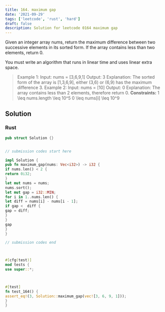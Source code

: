 ```yaml
---
title: 164. maximum gap
date: '2021-09-29'
tags: ['leetcode', 'rust', 'hard']
draft: false
description: Solution for leetcode 0164 maximum gap
---
```




Given an integer array nums, return the maximum difference between two successive elements in its sorted form. If the array contains less than two elements, return 0.

You must write an algorithm that runs in linear time and uses linear extra space.



>   Example 1:
>   Input: nums <TeX>=</TeX> [3,6,9,1]
>   Output: 3
>   Explanation: The sorted form of the array is [1,3,6,9], either (3,6) or (6,9) has the maximum difference 3.
>   Example 2:
>   Input: nums <TeX>=</TeX> [10]
>   Output: 0
>   Explanation: The array contains less than 2 elements, therefore return 0.
**Constraints:**
>   	1 <TeX>\leq</TeX> nums.length <TeX>\leq</TeX> 10^5
>   	0 <TeX>\leq</TeX> nums[i] <TeX>\leq</TeX> 10^9


## Solution


### Rust
```rust
pub struct Solution {}


// submission codes start here

impl Solution {
pub fn maximum_gap(nums: Vec<i32>) -> i32 {
if nums.len() < 2 {
return 0i32;
}
let mut nums = nums;
nums.sort();
let mut gap = i32::MIN;
for i in 1..nums.len() {
let diff = nums[i] - nums[i - 1];
if gap <  diff {
gap = diff;
}
}
gap
}
}

// submission codes end



#[cfg(test)]
mod tests {
use super::*;



#[test]
fn test_164() {
assert_eq!(3, Solution::maximum_gap(vec![3, 6, 9, 1]));
}
}

```
